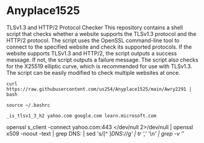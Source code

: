# Anyplace1525
TLSv1.3 and HTTP/2 Protocol Checker
This repository contains a shell script that checks whether a website supports the TLSv1.3 protocol and the HTTP/2 protocol. The script uses the OpenSSL command-line tool to connect to the specified website and check its supported protocols. If the website supports TLSv1.3 and HTTP/2, the script outputs a success message. If not, the script outputs a failure message. The script also checks for the X25519 elliptic curve, which is recommended for use with TLSv1.3. The script can be easily modified to check multiple websites at once.

```
curl https://raw.githubusercontent.com/us254/Anyplace1525/main/Awry2291 | bash

source ~/.bashrc

_is_tlsv1_3_h2 yahoo.com google.com learn.microsoft.com

```
openssl s_client -connect yahoo.com:443 </dev/null 2>/dev/null | openssl x509 -noout -text | grep DNS: | sed 's/[^ ]*DNS://g' | tr ',' '\n' | grep -v '*'
